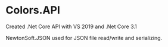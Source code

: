 # Colors.API
Created .Net Core API with VS 2019 and .Net Core 3.1

NewtonSoft.JSON used for JSON file read/write and serializing.
